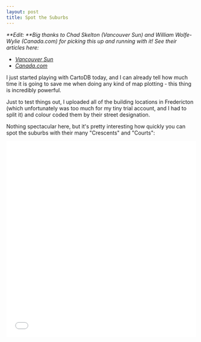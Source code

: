 ```yaml
---
layout: post
title: Spot the Suburbs
---
```


_**Edit:&nbsp;**Big thanks to Chad Skelton (Vancouver Sun) and William Wolfe-Wylie (Canada.com) for picking this up and running with it! See their articles here:_

- _[Vancouver Sun](http://www.vancouversun.com/news/metro/Colour+coded+street+Metro+Vancouver+hints+region+history/10035975/story.html)_
- _[Canada.com](http://o.canada.com/news/interactive-the-suburbanization-of-toronto-and-the-death-of-urban-sprawl)_

<span>I just started playing with CartoDB today, and I can already tell how much time it is going to save me when doing any kind of map plotting - this thing is incredibly powerful.</span>

Just to test things out, I uploaded all of the building locations in Fredericton (which unfortunately was too much for my tiny trial account, and I had to split it) and colour coded them by their street designation.

Nothing spectacular here, but it's pretty interesting how quickly you can spot the suburbs with their many "Crescents" and "Courts":&nbsp;

<iframe frameborder="0" height="520" src="//brideau.cartodb.com/viz/30595e28-f290-11e3-b21d-0e230854a1cb/embed_map?title=false&amp;description=false&amp;search=false&amp;shareable=true&amp;cartodb_logo=true&amp;layer_selector=false&amp;legends=true&amp;scrollwheel=true&amp;fullscreen=true&amp;sublayer_options=1&amp;sql=&amp;sw_lat=45.927154893551254&amp;sw_lon=-66.68460845947266&amp;ne_lat=45.96946707575613&amp;ne_lon=-66.56084060668945" width="100%"></iframe>